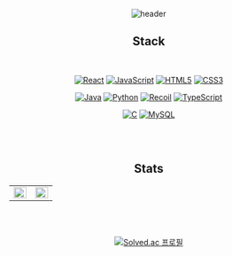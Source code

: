 <div align = "center">

![header](https://capsule-render.vercel.app/api?type=waving&color=gradient&height=200&section=header&text=JIGUN%20&fontSize=70)

## Stack

<br />

[![React](https://img.shields.io/badge/react-%2320232a.svg?style=for-the-badge&logo=react&logoColor=%2361DAFB)](https://ko.reactjs.org/)
[![JavaScript](https://img.shields.io/badge/javascript-%23323330.svg?style=for-the-badge&logo=javascript&logoColor=%23F7DF1E)]()
[![HTML5](https://img.shields.io/badge/HTML5-E34F26?style=for-the-badge&logo=html5&logoColor=white)](https://www.w3schools.com/html/)
[![CSS3](https://img.shields.io/badge/CSS3-1572B6?style=for-the-badge&logo=css3&logoColor=white)](https://www.w3schools.com/css/)

[![Java](https://img.shields.io/badge/java-%23ED8B00.svg?style=for-the-badge&logo=java&logoColor=white)](https://www.java.com/)
[![Python](https://img.shields.io/badge/Python-3776AB?style=for-the-badge&logo=python&logoColor=white)](https://www.python.org/)
[![Recoil](https://img.shields.io/badge/Recoil-764ABC?style=for-the-badge&logo=Recoil&logoColor=white)](https://recoiljs.org/ko/)
[![TypeScript](https://img.shields.io/badge/typescript-%23007ACC.svg?style=for-the-badge&logo=typescript&logoColor=white)](https://www.typescriptlang.org/)

[![C](https://img.shields.io/badge/C-00599C?style=for-the-badge&logo=c&logoColor=white)](https://en.cppreference.com/w/)
[![MySQL](https://img.shields.io/badge/mysql-%2307405e.svg?style=for-the-badge&logo=mysql&logoColor=white)](https://www.mysql.com/)

<!-- [![C++](https://img.shields.io/badge/C%2B%2B-00599C?style=for-the-badge&logo=c%2B%2B&logoColor=white)](https://en.cppreference.com/w/) -->
<!-- [![C#](https://img.shields.io/badge/C_SHARP-00599C?style=for-the-badge&logo=c#&logoColor=white)](https://en.cppreference.com/w/) -->

<!-- [![NodeJS](https://img.shields.io/badge/Node.js-43853D?style=for-the-badge&logo=node.js&logoColor=white)](https://nodejs.org/ko/)
[![Spring](https://img.shields.io/badge/spring-%236DB33F.svg?style=for-the-badge&logo=spring&logoColor=white)](https://spring.io/) -->

<br>
<br>

## Stats

<table><tr><td valign="top" width="50%">

<img src="https://github-readme-stats.vercel.app/api?username=bjigeon&show_icons=true&count_private=true&hide_border=true" align="left" style="width: 100%" />

</td><td valign="top" width="50%">

<img src="https://github-readme-stats.vercel.app/api/top-langs/?username=bjigeon&hide_border=true&layout=compact" align="left" style="width: 100%" />

</td></tr></table>

<br>
<br>
    
[![Solved.ac
프로필](http://mazassumnida.wtf/api/v2/generate_badge?boj=bjigeon)](https://solved.ac/bjigeon)
<!-- 
[<img width=70% src="https://github-readme-solvedac.hyp3rflow.vercel.app/api/?handle=bjigeon">](https://www.acmicpc.net/user/bjigeon) -->
